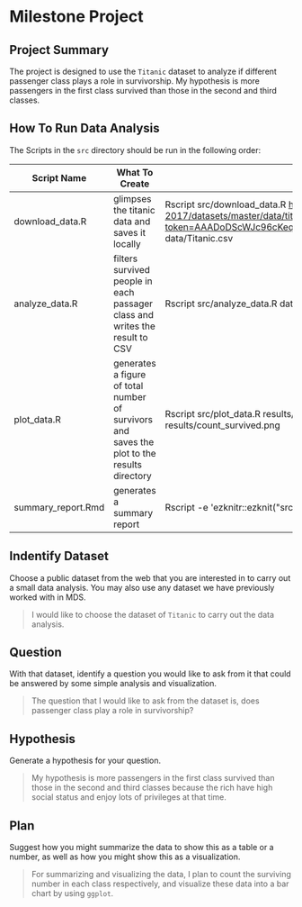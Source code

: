 # Milestone Project    
    
## Project Summary    
    
The project is designed to use the `Titanic` dataset to analyze if different passenger class plays a role in survivorship. My hypothesis is more passengers in the first class survived than those in the second and third classes.    
          
## How To Run Data Analysis    
   
The Scripts in the `src` directory should be run in the following order:    
    
| Script Name | What To Create | Usage |
| ---- | ---- | --- |
|download_data.R|glimpses the titanic data and saves it locally|Rscript src/download_data.R https://raw.github.ubc.ca/ubc-mds-2017/datasets/master/data/titanic.csv?token=AAADoDScWJc96cKeqViGL4nHskjD5Mu3ks5aLaO8wA%3D%3D data/Titanic.csv|
|analyze_data.R|filters survived people in each passager class and writes the result to CSV|Rscript src/analyze_data.R data/Titanic.csv results/filter_survived.csv|
|plot_data.R|generates a figure of total number of survivors and saves the plot to the results directory|Rscript src/plot_data.R results/filter_survived.csv results/count_survived.png|
|summary_report.Rmd|generates a summary report|Rscript -e 'ezknitr::ezknit("src/summary_report.Rmd", out_dir = "doc")'|         
              
    
## Indentify Dataset  

Choose a public dataset from the web that you are interested in to carry out a small data analysis. You may also use any dataset we have previously worked with in MDS.      
    
> I would like to choose the dataset of `Titanic` to carry out the data analysis.    
     
## Question

With that dataset, identify a question you would like to ask from it that could be answered by some simple analysis and visualization.     
     
> The question that I would like to ask from the dataset is, does passenger class play a role in survivorship?     
      
## Hypothesis         
          
Generate a hypothesis for your question.      
    
> My hypothesis is more passengers in the first class survived than those in the second and third classes because the rich have high social status and enjoy lots of privileges at that time.    
    
## Plan         
         
Suggest how you might summarize the data to show this as a table or a number, as well as how you might show this as a visualization.    
     
> For summarizing and visualizing the data, I plan to count the surviving number in each class respectively, and visualize these data into a bar chart by using `ggplot`.    
           
           